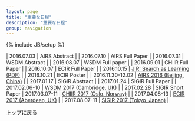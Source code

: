 ```yaml
---
layout: page
title: "重要な日程"
description: "重要な日程"
group: navigation
---
```

{% include JB/setup %}

 | 2016.07.03 | AIRS Abstract |
 | 2016.07.10 | AIRS Full Paper |
 | 2016.07.31 | WSDM Abstract |
 | 2016.08.07 | WSDM Full paper |
 | 2016.09.01 | CHIIR Full Paper |
 | 2016.10.07 | ECIR Full Paper |
 | 2016.10.15 | [JIR: Search as Learning (PDF)](http://www.springer.com/cda/content/document/cda_downloaddocument/CfP_SI_Search+As+Learning.pdf?SGWID=0-0-45-1573868-p35744790) |
 | 2016.10.21 | ECIR Poster |
 | 2016.11.30-12.02 | [AIRS 2016 (Beijing, China)](http://airs2016.ruc.edu.cn) |
 | 2017.01.17 | SIGIR Abstract |
 | 2017.01.24 | SIGIR Full Paper |
 | 2017.02.06-10 | [WSDM 2017 (Cambridge, UK)](http://www.wsdm-conference.org/2017/) |
 | 2017.02.28 | SIGIR Short Paper
 | 2017.03.07-11 | [CHIIR 2017 (Oslo, Norway)](http://sigir.org/chiir2017/) |
 | 2017.04.08-13 | [ECIR 2017 (Aberdeen, UK)](http://www.ecir2017.org) |
 | 2017.08.07-11 | [SIGIR 2017 (Tokyo, Japan)](http://sigir.org/sigir2017/) |

[トップに戻る](./)
